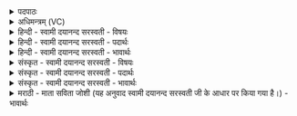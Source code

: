 <details><summary>पदपाठः</summary>

अग्ने॑। गृ॒ह॒प॒त॒ इति॑ गृहऽपते। सु॒गृ॒ह॒प॒तिरिति॑ सुऽगृहप॒तिः। त्वया॑। अ॒ग्ने॒। अ॒हम्। गृ॒हप॑ति॒नेति॑ गृ॒हऽप॑तिना। भू॒या॒स॒म्। सु॒गृ॒ह॒प॒तिरिति॑ सुऽगृहप॒तिः। त्वम्। मया॑। अ॒ग्ने॒। गृ॒हप॑ति॒नेति॑ गृ॒हऽप॑तिना। भू॒याः॒। अ॒स्थू॒रि। नौ॒। गार्ह॑पत्या॒नीति॒ गार्ह॑ऽपत्यानि। स॒न्तु॒। श॒तम्। हिमाः॑। सूर्य्य॒स्य। आ॒वृत॒मित्या॒ऽवृत॑म्। अनु॑। आ। व॒र्त्ते॒। २७।
</details>

<details><summary>अधिमन्त्रम् (VC)</summary>

- सर्वस्याग्निः
- वामदेव ऋषिः
- निचृत् पङ्क्तिः, गायत्री
- पञ्चमः, षड्जः
</details>

<details><summary>हिन्दी - स्वामी दयानन्द सरस्वती - विषयः</summary>

गृहस्थ लोगों को इसके अनुष्ठान से क्या-क्या सिद्ध करना चाहिये, सो अगले मन्त्र में प्रकाशित किया है ॥
</details>

<details><summary>हिन्दी - स्वामी दयानन्द सरस्वती - पदार्थः</summary>

पदार्थान्वयभाषाः -  हे (गृहपते) घर के पालन करने हारे (अग्ने) परमेश्वर और विद्वान् (त्वम्) आप (सुगृहपतिः) ब्रह्माण्ड, शरीर और निवासार्थ घरों के उत्तमता से पालन करनेवाले हैं, उस (गृहपतिना) उक्त गुणवाले (त्वया) आप के साथ (अहम्) मैं (सुगृहपतिः) अपने घर का उत्तमता से पालन करने हारा (भूयासम्) होऊँ। हे परमेश्वर ! विद्वान् वा (मया) जो मैं श्रेष्ठ कर्म का अनुष्ठान करनेवाला (गृहपतिना) धर्मात्मा और पुरुषार्थी मनुष्य हूँ, उस मुझ से आप उपासना को प्राप्त हुए मेरे घर के पालन करने हारे (भूयाः) हूजिये। इसी प्रकार (नौ) जो हम स्त्री-पुरुष घर के पति हैं, सो हमारे (गार्हपत्यानि) अर्थात् जो गृहपति के संयोग से घर के काम सिद्ध होते हैं, वे (अस्थूरि) जैसे निरालस्यता हो, वैसे सिद्ध (सन्तु) हों। इस प्रकार अपने वर्त्तमान में वर्त्तते हुए हम स्त्री वा पुरुष (सूर्य्यस्य) आप और विद्वान् के (आवृतम्) वर्त्तमान अर्थात् जिस में अच्छी प्रकार रात्रि वा दिन होते हैं, उस में (शतं हिमाः) सौ वर्ष वा सौ से अधिक भी वर्तें ॥२७॥
</details>

<details><summary>हिन्दी - स्वामी दयानन्द सरस्वती - भावार्थः</summary>

भावार्थभाषाः -  इस मन्त्र में श्लेषालङ्कार है। हम दोनों स्त्रीपुरुष पुरुषार्थी होकर जो इन सब पदार्थों की स्थिति के योग्य संसाररूपी घर का निरन्तर रक्षा करनेवाला जगदीश्वर और विद्वान् है, उसका आश्रय करके भौतिक अग्नि आदि पदार्थों से स्थिर सुख करनेवाले सब काम सिद्ध करते हुए सौ वर्ष जीवें तथा जितेन्द्रियता से सौ वर्ष से अधिक भी सुखपूर्वक जीवन भोगें ॥२७॥
</details>

<details><summary>संस्कृत - स्वामी दयानन्द सरस्वती - विषयः</summary>

अथ गृहाश्रमिभिरस्यानुष्ठानेन किं किं साधनीयमित्युपदिश्यते ॥
</details>

<details><summary>संस्कृत - स्वामी दयानन्द सरस्वती - पदार्थः</summary>

पदार्थान्वयभाषाः -  हे गृहपतेऽग्ने जगदीश्वर ! विद्वन्वा त्वं सुगृहपतिरसि त्वया गृहपतिना सहाहं सुगृहपतिर्भूयासम्। मया गृहपतिनोपासितस्त्वं मम गृहपतिर्भूयाः। एवं नौ स्त्रीपुरुषयोर्गार्हपत्यान्यस्थूरि सन्त्वेवं वर्त्तमानोऽहं वर्त्तमाना च सूर्य्यस्यावृतं शतं हिमा अन्वावर्त्ते ॥२७॥
</details>

<details><summary>संस्कृत - स्वामी दयानन्द सरस्वती - भावार्थः</summary>

भावार्थभाषाः -  अत्र श्लेषालङ्कारः। आवां स्त्रीपुरुषौ सुपुरुषार्थिनौ भूत्वा योऽस्य सर्वेषां स्थित्यर्थस्य जगतो गृहस्य सततं रक्षको जगदीश्वरो विद्वान् वाऽस्ति, तमाश्रित्य भौतिकाग्न्यादिभ्यः पदार्थेभ्यः स्थिरसुखसाधकानि सर्वाणि कर्माणि संसाध्य शतं वर्षाणि जीवेव, तथा जितेन्द्रियत्वभावेन शतादधिकमपि सुखेन जीवनं भुञ्ज्वहे इति ॥२७॥
</details>

<details><summary>मराठी - माता सविता जोशी (यह अनुवाद स्वामी दयानन्द सरस्वती जी के आधार पर किया गया है।) - भावार्थः</summary>

भावार्थभाषाः -  या मंत्रात श्लेषालंकार आहे. स्त्री-पुरुष यांनी पुरुषार्थी बनून या संसाररूपी घराचे रक्षण करणारा जगदीश्वर व विद्वान यांच्या आश्रयाने भौतिक अग्नी इत्यादी पदार्थांद्वारे (घरातील) सर्व कार्य सिद्ध करावे आणि जितेन्द्रिय बनून शंभर वर्षापेक्षा जास्त चांगल्या प्रकारे जगावे.
</details>
